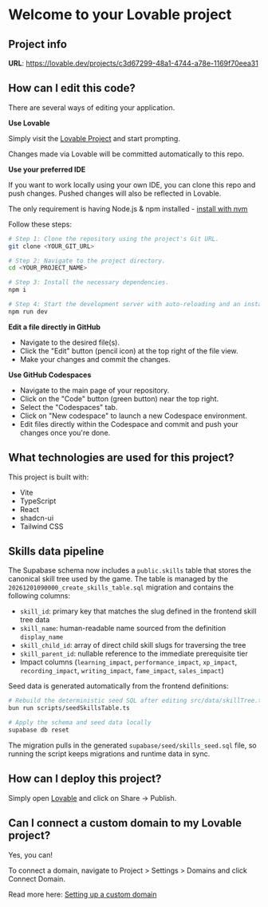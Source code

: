 # Welcome to your Lovable project

## Project info

**URL**: https://lovable.dev/projects/c3d67299-48a1-4744-a78e-1169f70eea31

## How can I edit this code?

There are several ways of editing your application.

**Use Lovable**

Simply visit the [Lovable Project](https://lovable.dev/projects/c3d67299-48a1-4744-a78e-1169f70eea31) and start prompting.

Changes made via Lovable will be committed automatically to this repo.

**Use your preferred IDE**

If you want to work locally using your own IDE, you can clone this repo and push changes. Pushed changes will also be reflected in Lovable.

The only requirement is having Node.js & npm installed - [install with nvm](https://github.com/nvm-sh/nvm#installing-and-updating)

Follow these steps:

```sh
# Step 1: Clone the repository using the project's Git URL.
git clone <YOUR_GIT_URL>

# Step 2: Navigate to the project directory.
cd <YOUR_PROJECT_NAME>

# Step 3: Install the necessary dependencies.
npm i

# Step 4: Start the development server with auto-reloading and an instant preview.
npm run dev
```

**Edit a file directly in GitHub**

- Navigate to the desired file(s).
- Click the "Edit" button (pencil icon) at the top right of the file view.
- Make your changes and commit the changes.

**Use GitHub Codespaces**

- Navigate to the main page of your repository.
- Click on the "Code" button (green button) near the top right.
- Select the "Codespaces" tab.
- Click on "New codespace" to launch a new Codespace environment.
- Edit files directly within the Codespace and commit and push your changes once you're done.

## What technologies are used for this project?

This project is built with:

- Vite
- TypeScript
- React
- shadcn-ui
- Tailwind CSS

## Skills data pipeline

The Supabase schema now includes a `public.skills` table that stores the canonical skill tree used by the game. The table is
managed by the `20261201090000_create_skills_table.sql` migration and contains the following columns:

- `skill_id`: primary key that matches the slug defined in the frontend skill tree data
- `skill_name`: human-readable name sourced from the definition `display_name`
- `skill_child_id`: array of direct child skill slugs for traversing the tree
- `skill_parent_id`: nullable reference to the immediate prerequisite tier
- Impact columns (`learning_impact`, `performance_impact`, `xp_impact`, `recording_impact`, `writing_impact`, `fame_impact`, `sales_impact`)

Seed data is generated automatically from the frontend definitions:

```sh
# Rebuild the deterministic seed SQL after editing src/data/skillTree.ts
bun run scripts/seedSkillsTable.ts

# Apply the schema and seed data locally
supabase db reset
```

The migration pulls in the generated `supabase/seed/skills_seed.sql` file, so running the script keeps migrations and runtime data
in sync.

## How can I deploy this project?

Simply open [Lovable](https://lovable.dev/projects/c3d67299-48a1-4744-a78e-1169f70eea31) and click on Share -> Publish.

## Can I connect a custom domain to my Lovable project?

Yes, you can!

To connect a domain, navigate to Project > Settings > Domains and click Connect Domain.

Read more here: [Setting up a custom domain](https://docs.lovable.dev/tips-tricks/custom-domain#step-by-step-guide)

